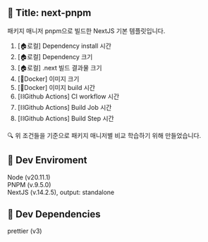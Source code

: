 ## :memo: Title: next-pnpm
패키지 매니저 pnpm으로 빌드한 NextJS 기본 템플릿입니다.   

1) [🏠로컬] Dependency install 시간   
2) [🏠로컬] Dependency 크기  
3) [🏠로컬] .next 빌드 결과물 크기  
4) [🐳Docker] 이미지 크기 
5) [🐳Docker] 이미지 build 시간
6) [⛓️Github Actions] CI workflow 시간
7) [⛓️Github Actions] Build Job 시간
8) [⛓️Github Actions] Build Step 시간

:mag: 위 조건들을 기준으로 패키지 매니저별 비교 학습하기 위해 만들었습니다.


## :pushpin: Dev Enviroment
Node (v20.11.1)  
PNPM (v.9.5.0)  
NextJS (v.14.2.5), output: standalone 

## :pushpin: Dev Dependencies
prettier (v3)
